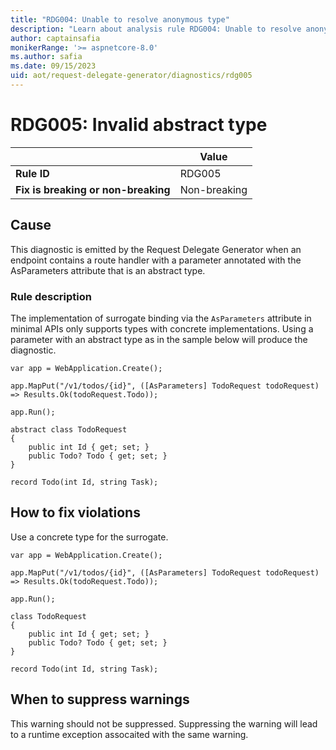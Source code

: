 ```yaml
---
title: "RDG004: Unable to resolve anonymous type"
description: "Learn about analysis rule RDG004: Unable to resolve anonymous type"
author: captainsafia
monikerRange: '>= aspnetcore-8.0'
ms.author: safia
ms.date: 09/15/2023
uid: aot/request-delegate-generator/diagnostics/rdg005
---
```

# RDG005: Invalid abstract type

| | Value |
|-|-|
| **Rule ID** |RDG005|
| **Fix is breaking or non-breaking** |Non-breaking|

## Cause

This diagnostic is emitted by the Request Delegate Generator when an endpoint contains a route handler with a parameter annotated with the AsParameters attribute that is an abstract type.

### Rule description

The implementation of surrogate binding via the `AsParameters` attribute in minimal APIs only supports types with concrete implementations. Using a parameter with an abstract type as in the sample below will produce the diagnostic.

```razor
var app = WebApplication.Create();

app.MapPut("/v1/todos/{id}", ([AsParameters] TodoRequest todoRequest) => Results.Ok(todoRequest.Todo));

app.Run();

abstract class TodoRequest
{
    public int Id { get; set; }
    public Todo? Todo { get; set; }
}

record Todo(int Id, string Task);
```

## How to fix violations

Use  a concrete type for the surrogate.
```razor
var app = WebApplication.Create();

app.MapPut("/v1/todos/{id}", ([AsParameters] TodoRequest todoRequest) => Results.Ok(todoRequest.Todo));

app.Run();

class TodoRequest
{
    public int Id { get; set; }
    public Todo? Todo { get; set; }
}

record Todo(int Id, string Task);
```

## When to suppress warnings

This warning should not be suppressed. Suppressing the warning will lead to a runtime exception assocaited with the same warning.

